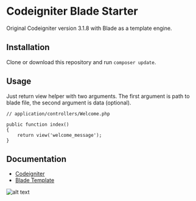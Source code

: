 # Codeigniter Blade Starter

Original Codeigniter version 3.1.8 with Blade as a template engine.

## Installation

Clone or download this repository and run `composer update`.

## Usage

Just return view helper with two arguments. The first argument is path to blade file, the second argument is data (optional).

```
// application/controllers/Welcome.php

public function index()
{
    return view('welcome_message');
}
```

## Documentation

 * [Codeigniter](https://www.codeigniter.com/user_guide/)
 * [Blade Template](https://laravel.com/docs/5.6/blade)

![alt text](https://www.google.com/url?sa=i&source=images&cd=&ved=2ahUKEwicg6vc17jjAhUBQ48KHY90DgwQjRx6BAgBEAU&url=http%3A%2F%2Finformatika.uin-malang.ac.id%2Fgebyar-ict-2018.html&psig=AOvVaw0MAJcOOs0kPwg8GuolKRMj&ust=1563340582156242)
